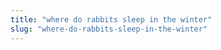 ```yaml
---
title: "where do rabbits sleep in the winter"
slug: "where-do-rabbits-sleep-in-the-winter"
---
```


